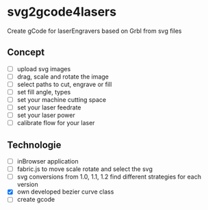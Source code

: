 # svg2gcode4lasers
Create gCode for laserEngravers based on Grbl from svg files

## Concept
- [ ] upload svg images
- [ ] drag, scale and rotate the image
- [ ] select paths to cut, engrave or fill
- [ ] set fill angle, types
- [ ] set your machine cutting space
- [ ] set your laser feedrate
- [ ] set your laser power
- [ ] calibrate flow for your laser

## Technologie
- [ ] inBrowser application
- [ ] fabric.js to move scale rotate and select the svg
- [ ] svg conversions from 1.0, 1.1, 1.2 find different strategies for each version
- [x] own developed bezier curve class
- [ ] create gcode
